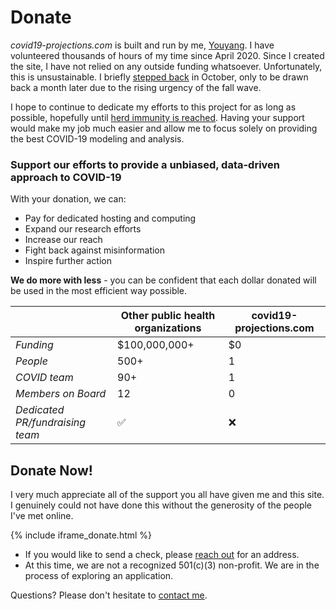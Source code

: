 # Donate

*covid19-projections.com* is built and run by me, [Youyang](https://youyanggu.com). I have volunteered thousands of hours of my time since April 2020. Since I created the site, I have not relied on any outside funding whatsoever. Unfortunately, this is unsustainable. I briefly [stepped back](https://youyanggu.com/blog/six-months-later) in October, only to be drawn back a month later due to the rising urgency of the fall wave.

I hope to continue to dedicate my efforts to this project for as long as possible, hopefully until [herd immunity is reached](/path-to-herd-immunity). Having your support would make my job much easier and allow me to focus solely on providing the best COVID-19 modeling and analysis.

### Support our efforts to provide a unbiased, data-driven approach to COVID-19

With your donation, we can:

- Pay for dedicated hosting and computing
- Expand our research efforts
- Increase our reach
- Fight back against misinformation
- Inspire further action

**We do more with less** - you can be confident that each dollar donated will be used in the most efficient way possible.

| | Other public health organizations | covid19-projections.com | 
| --- | --- | --- |
| *Funding* | $100,000,000+ | $0 |
| *People* | 500+ | 1 |
| *COVID team* | 90+ | 1 |
| *Members on Board* | 12 | 0 |
| *Dedicated PR/fundraising team* | ✅ | ❌ |

## Donate Now!

I very much appreciate all of the support you all have given me and this site. I genuinely could not have done this without the generosity of the people I've met online.

{% include iframe_donate.html %}

- If you would like to send a check, please [reach out](/contact) for an address.
- At this time, we are not a recognized 501(c)(3) non-profit. We are in the process of exploring an application.

Questions? Please don't hesitate to [contact me](/contact).
